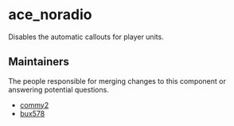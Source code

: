 ace_noradio
===========

Disables the automatic callouts for player units.


## Maintainers

The people responsible for merging changes to this component or answering potential questions.

- [commy2](https://github.com/commy2)
- [bux578](https://github.com/bux578)

